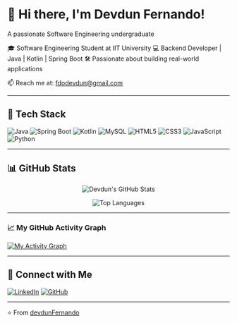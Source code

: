 # 👋 Hi there, I'm Devdun Fernando!

A passionate Software Engineering undergraduate

🎓 Software Engineering Student at IIT University
💻 Backend Developer | Java | Kotlin | Spring Boot
🛠️ Passionate about building real-world applications


📫 Reach me at: fdodevdun@gmail.com  

---

## 🧰 Tech Stack

![Java](https://img.shields.io/badge/Java-ED8B00?style=for-the-badge&logo=java&logoColor=white)
![Spring Boot](https://img.shields.io/badge/Spring_Boot-6DB33F?style=for-the-badge&logo=spring-boot&logoColor=white)
![Kotlin](https://img.shields.io/badge/Kotlin-0095D5?style=for-the-badge&logo=kotlin&logoColor=white)
![MySQL](https://img.shields.io/badge/MySQL-005C84?style=for-the-badge&logo=mysql&logoColor=white)
![HTML5](https://img.shields.io/badge/HTML5-E34F26?style=for-the-badge&logo=html5&logoColor=white)
![CSS3](https://img.shields.io/badge/CSS3-1572B6?style=for-the-badge&logo=css3&logoColor=white)
![JavaScript](https://img.shields.io/badge/JavaScript-F7DF1E?style=for-the-badge&logo=javascript&logoColor=black)
![Python](https://img.shields.io/badge/Python-3776AB?style=for-the-badge&logo=python&logoColor=white)


---

## 📊 GitHub Stats

<div align="center">

![Devdun's GitHub Stats](https://github-readme-stats.vercel.app/api?username=devdunFernando&show_icons=true&theme=radical&hide_border=true&count_private=true&include_all_commits=true&cache_seconds=1800)

![Top Languages](https://github-readme-stats.vercel.app/api/top-langs/?username=devdunFernando&theme=radical&hide_border=true&langs_count=10&count_private=true)

</div>

---


### 📈 My GitHub Activity Graph

[![My Activity Graph](https://github-readme-activity-graph.vercel.app/graph?username=devdunFernando&theme=tokyo-night)](https://github.com/ashutosh00710/github-readme-activity-graph)


---


## 🔗 Connect with Me

[![LinkedIn](https://img.shields.io/badge/LinkedIn-blue?style=for-the-badge&logo=linkedin&logoColor=white)](https://www.linkedin.com/in/devdunfernando)
[![GitHub](https://img.shields.io/badge/GitHub-grey?style=for-the-badge&logo=github&logoColor=white)](https://github.com/devdunFernando)


---


⭐️ From [devdunFernando](https://github.com/devdunFernando)

